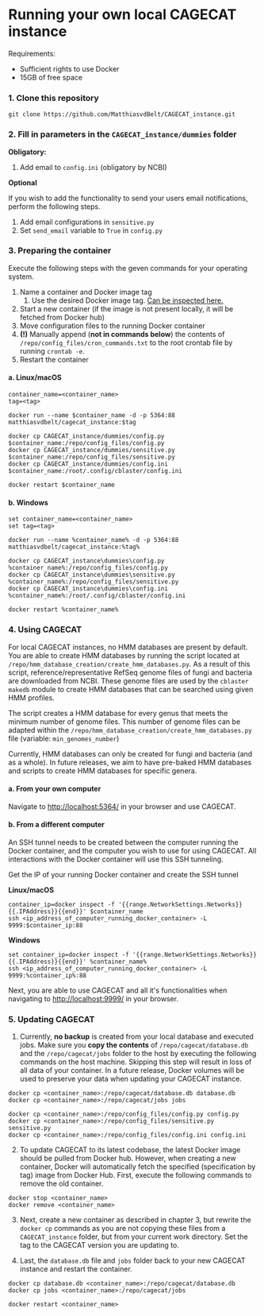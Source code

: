 # Running your own local CAGECAT instance

Requirements:
- Sufficient rights to use Docker
- 15GB of free space


### 1. Clone this repository
```
git clone https://github.com/MatthiasvdBelt/CAGECAT_instance.git
```

### 2. Fill in parameters in the ```CAGECAT_instance/dummies``` folder
**Obligatory:**
1. Add email to ```config.ini``` (obligatory by NCBI)


**Optional**

If you wish to add the functionality to send your users email notifications, perform the following steps.

1. Add email configurations in ```sensitive.py```
2. Set ```send_email``` variable to ```True``` in ```config.py```


### 3. Preparing the container
Execute the following steps with the geven commands for your operating system.

1. Name a container and Docker image tag
   1. Use the desired Docker image tag. [Can be inspected here.](https://hub.docker.com/repository/docker/matthiasvdbelt/cagecat_instance/general)
2. Start a new container (if the image is not present locally, it will be fetched from Docker hub) 
3. Move configuration files to the running Docker container
4. **(!)** Manually append (**not in commands below**) the contents of ```/repo/config_files/cron_commands.txt``` to the root crontab file by running ```crontab -e```.   
5. Restart the container

#### a. Linux/macOS

```
container_name=<container_name>
tag=<tag>

docker run --name $container_name -d -p 5364:88 matthiasvdbelt/cagecat_instance:$tag

docker cp CAGECAT_instance/dummies/config.py $container_name:/repo/config_files/config.py
docker cp CAGECAT_instance/dummies/sensitive.py $container_name:/repo/config_files/sensitive.py
docker cp CAGECAT_instance/dummies/config.ini $container_name:/root/.config/cblaster/config.ini

docker restart $container_name
```


#### b. Windows
```
set container_name=<container_name>
set tag=<tag>

docker run --name %container_name% -d -p 5364:88 matthiasvdbelt/cagecat_instance:%tag%

docker cp CAGECAT_instance\dummies\config.py %container_name%:/repo/config_files/config.py
docker cp CAGECAT_instance\dummies\sensitive.py %container_name%:/repo/config_files/sensitive.py
docker cp CAGECAT_instance\dummies\config.ini %container_name%:/root/.config/cblaster/config.ini

docker restart %container_name%
```


### 4. Using CAGECAT
For local CAGECAT instances, no HMM databases are present by default. You are able to create HMM databases by running the script located at
```/repo/hmm_database_creation/create_hmm_databases.py```.
As a result of this script, reference/representative RefSeq genome files of fungi and bacteria are downloaded from NCBI. These genome files are used by the ```cblaster makedb``` module to create HMM databases that can be searched using given HMM profiles.

The script creates a HMM database for every genus that meets the minimum number of genome files. This number of genome files can be adapted within the ```/repo/hmm_database_creation/create_hmm_databases.py``` file (variable: ```min_genomes_number```) 

Currently, HMM databases can only be created for fungi and bacteria (and as a whole). In future releases, we aim to have pre-baked HMM databases and scripts to create HMM databases for specific genera. 

#### a. From your own computer
Navigate to [http://localhost:5364/](http://localhost:5364/) in your browser and use CAGECAT.

#### b. From a different computer
An SSH tunnel needs to be created between the computer running the Docker container, and the computer you wish to use for using CAGECAT. All interactions with the Docker container will use this SSH tunneling.

Get the IP of your running Docker container and create the SSH tunnel 


**Linux/macOS**
```
container_ip=docker inspect -f '{{range.NetworkSettings.Networks}}{{.IPAddress}}{{end}}' $container_name
ssh <ip_address_of_computer_running_docker_container> -L 9999:$container_ip:88
```

**Windows**
```
set container_ip=docker inspect -f '{{range.NetworkSettings.Networks}}{{.IPAddress}}{{end}}' %container_name%
ssh <ip_address_of_computer_running_docker_container> -L 9999:%container_ip%:88
```

Next, you are able to use CAGECAT and all it's functionalities when navigating to [http://localhost:9999/](http://localhost:9999/) in your browser.

### 5. Updating CAGECAT
1. Currently, **no backup** is created from your local database and executed jobs.
Make sure you **copy the contents** of 
```/repo/cagecat/database.db``` and the ```/repo/cagecat/jobs``` 
folder to the host by executing the following commands on the host machine. 
Skipping this step will result in loss of all data of your container. 
In a future release, Docker volumes will be used to preserve your data when updating your CAGECAT instance.

```
docker cp <container_name>:/repo/cagecat/database.db database.db
docker cp <container_name>:/repo/cagecat/jobs jobs

docker cp <container_name>:/repo/config_files/config.py config.py
docker cp <container_name>:/repo/config_files/sensitive.py sensitive.py
docker cp <container_name>:/repo/config_files/config.ini config.ini
```

2. To update CAGECAT to its latest codebase, the latest Docker image should be pulled from Docker hub.
However, when creating a new container, Docker will automatically fetch the specified (specification by tag) image from Docker Hub.
First, execute the following commands to remove the old container.
```
docker stop <container_name>
docker remove <container_name>
```

3. Next, create a new container as described in chapter 3, but rewrite the ```docker cp``` commands as you are not copying 
these files from a ```CAGECAT_instance``` folder, but from your current work directory. Set the tag to the CAGECAT version you are updating to.


4. Last, the ```database.db``` file and ```jobs``` folder back to your new CAGECAT instance and restart the container.
```
docker cp database.db <container_name>:/repo/cagecat/database.db
docker cp jobs <container_name>:/repo/cagecat/jobs

docker restart <container_name>
```
